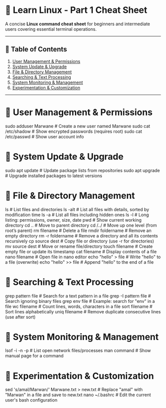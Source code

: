 # 🐧 Learn Linux - Part 1 Cheat Sheet

A concise **Linux command cheat sheet** for beginners and intermediate users covering essential terminal operations.

---

## 📑 Table of Contents
1. [User Management & Permissions](#user-management--permissions)
2. [System Update & Upgrade](#system-update--upgrade)
3. [File & Directory Management](#file--directory-management)
4. [Searching & Text Processing](#searching--text-processing)
5. [System Monitoring & Management](#system-monitoring--management)
6. [Experimentation & Customization](#experimentation--customization)

--- 
# 🔹 User Management & Permissions
sudo adduser Marwane      # Create a new user named Marwane
sudo cat /etc/shadow      # Show encrypted passwords (requires root)
sudo cat /etc/passwd      # Show user account info

# 🔹 System Update & Upgrade
sudo apt update       # Update package lists from repositories
sudo apt upgrade      # Upgrade installed packages to latest versions

# 🔹 File & Directory Management
ls                        # List files and directories
ls -alt                   # List all files with details, sorted by modification time
ls -a                     # List all files including hidden ones
ls -l                     # Long listing: permissions, owner, size, date
pwd                       # Show current working directory
cd ..                     # Move to parent directory
cd /../                    # Move up one level (from root’s parent)
rm filename               # Delete a file
rmdir foldername          # Remove an empty directory
rm -r foldername          # Remove a directory and all its contents recursively
cp source dest            # Copy file or directory (use -r for directories)
mv source dest            # Move or rename file/directory
touch filename            # Create empty file or update its timestamp
cat filename              # Display contents of a file
nano filename             # Open file in nano editor
echo "hello" > file       # Write "hello" to a file (overwrite)
echo "hello" >> file      # Append "hello" to the end of a file

# 🔹 Searching & Text Processing
grep pattern file         # Search for a text pattern in a file
grep -I pattern file      # Search ignoring binary files
grep env file             # Example: search for "env" in a file
wc filename               # Count lines, words, characters in a file
sort filename             # Sort lines alphabetically
uniq filename             # Remove duplicate consecutive lines (use after sort)

# 🔹 System Monitoring & Management
lsof -i -n -p             # List open network files/processes
man command               # Show manual page for a command

# 🔹 Experimentation & Customization
sed 's/amal/Marwan/' Marwane.txt > new.txt  # Replace "amal" with "Marwan" in a file and save to new.txt
nano ~/.bashrc            # Edit the current user's bash configuration

